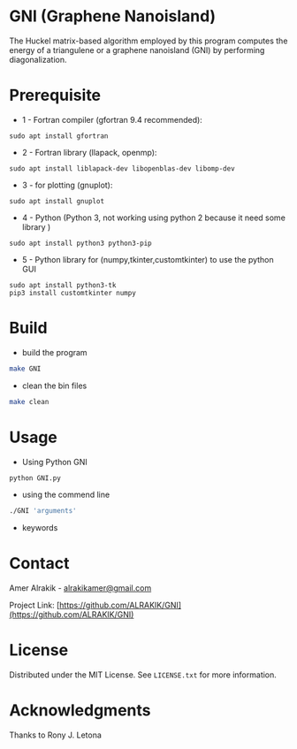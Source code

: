 # GNI (Graphene Nanoisland)
The Huckel matrix-based algorithm employed by this program computes the energy of a triangulene or a graphene nanoisland (GNI) by performing diagonalization.


# Prerequisite

* 1 - Fortran compiler (gfortran 9.4 recommended):

```
sudo apt install gfortran
```
* 2 - Fortran library (llapack, openmp):
  
```
sudo apt install liblapack-dev libopenblas-dev libomp-dev
```
* 3 - for plotting (gnuplot):

```
sudo apt install gnuplot 
```
* 4 - Python (Python 3, not working using python 2 because it need some library )

```
sudo apt install python3 python3-pip
```
* 5 - Python library for (numpy,tkinter,customtkinter) to use the python GUI

```
sudo apt install python3-tk
pip3 install customtkinter numpy 
```

# Build

* build the program
  
```sh
make GNI
```
* clean the bin files
```sh
make clean
```
# Usage 

* Using Python GNI

```sh
python GNI.py
``` 

* using the commend line 

```sh
./GNI 'arguments'
```

* keywords 



# Contact

Amer Alrakik - alrakikamer@gmail.com

Project Link: [https://github.com/ALRAKIK/GNI](https://github.com/ALRAKIK/GNI)

# License

Distributed under the MIT License. See `LICENSE.txt` for more information.

# Acknowledgments

Thanks to  Rony J. Letona
